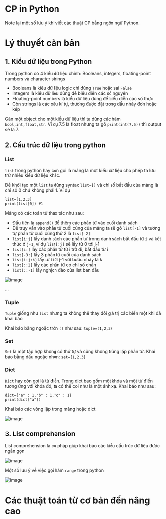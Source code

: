 # CP in Python
Note lại một số lưu ý khi viết các thuật CP bằng ngôn ngữ Python. 

# Lý thuyết căn bản 

## 1. Kiểu dữ liệu trong Python
Trong python có 4 kiểu dữ liệu chính: Booleans, integers, floating-point numbers và character strings

- Booleans là kiểu dữ liệu logic chỉ đúng `True` hoặc sai `False`
- Integers là kiểu dữ liệu dùng để biểu diễn các số nguyên
- Floating-point numbers là kiểu dữ liệu dùng để biểu diễn các số thực
- Còn strings là các xâu kí tự, thường được đặt trong dấu nháy đơn hoặc kép

Gán một object cho một kiểu dữ liệu thì ta dùng các hàm `bool,int,float,str`. Ví dụ 7.5 là float nhưng ta gõ `print(int(7.5))` thì output sẽ là 7.

## 2. Cấu trúc dữ liệu trong python

### List
`list` trong python hay còn gọi là mảng là một kiểu dữ liệu cho phép ta lưu trữ nhiều kiểu dữ liệu khác.

Để khởi tạo một `list` ta dùng syntax `list=[]` và chỉ số bắt đầu của mảng là chỉ số 0 chứ không phải 1. Ví dụ
```
list=[1,2,3]
print(list[0]) #1
```
Mảng có các toán tử thao tác như sau:
- Đầu tiên là `append()` để thêm các phần tử vào cuối danh sách
- Để truy vấn vào phần tử cuối cùng của mảng ta sẽ gõ `list[-1]` và tương tự phần tử cuối cùng thứ 2 là `list[-2]`
- `list[i:j]` lấy danh sách các phần tử trong danh sách bắt đầu từ `i` và kết thúc ở `j-1`, ví dụ `list[:j]` sẽ lấy từ 0 tới j-1
- `list[i:]` lấy các phần tử từ i trở đi, bắt đầu từ i
- `list[-3:]` lấy 3 phần tử cuối của danh sách
- `list[i:j:k]` lấy từ i tới j-1 với bước nhảy là k
- `list[::2]` lấy các phần tử có chỉ số chẵn
- `list[::-1]` lấy nghịch đảo của list ban đầu

![image](https://github.com/user-attachments/assets/ebd82b5d-1779-4d37-b66b-91b1d1d6f8d0)

...

### Tuple
`Tuple` giống như `list` nhưng ta không thể thay đổi giá trị các biến một khi đã khai báo

Khai báo bằng ngoặc tròn `()` như sau: `tuple=(1,2,3)`

### Set
`Set` là một tập hợp không có thứ tự và cũng không trùng lặp phần tử. Khai báo bằng dấu ngoặc nhọn: `set={1,2,3}`

### Dict
`Dict` hay còn gọi là từ điển. Trong dict bao gồm một khóa và một từ điển tương ứng với khóa đó, ta có thể coi như là một ánh xạ.
Khai báo như sau: 

```
dict={"a" : 1,"b" : 1,"c" : 1}
print(dict["a"])
```
Khai báo các vòng lặp trong mảng hoặc dict

![image](https://github.com/user-attachments/assets/74530f7b-30ca-44b5-81b1-0791c946ac77)

## 3. List comprehension

List comprehension là cú pháp giúp khai báo các kiểu cấu trúc dữ liệu được ngắn gọn

![image](https://github.com/user-attachments/assets/935b92e1-66ff-4062-8445-76f1ef8f5a5a)

Một số lưu ý về việc gọi hàm `range` trong python

![image](https://github.com/user-attachments/assets/150247a3-2b15-4c65-ba84-5939ffb0f3b0)



# Các thuật toán từ cơ bản đến nâng cao
